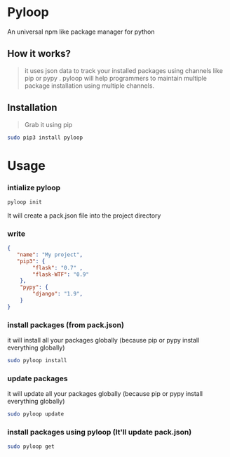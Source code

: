 # Pyloop
An universal npm like package manager for python
## How it works?
> it uses json data to track your installed packages using channels like pip or pypy . pyloop will help programmers to maintain multiple package installation using multiple channels.

## Installation
> Grab it using pip

```bash
sudo pip3 install pyloop
```

# Usage #

### intialize pyloop
```bash
pyloop init
```
It will create a pack.json file into the project directory

### write 
```json
{
   "name": "My project",
   "pip3": {
        "flask": "0.7" ,
        "flask-WTF": "0.9"
    },
    "pypy": {
        "django": "1.9",
    }
}
```

### install packages (from pack.json)
it will install all your packages globally (because pip or pypy install everything globally)
```bash
sudo pyloop install
```

### update packages
it will update all your packages globally (because pip or pypy install everything globally)

```bash
sudo pyloop update
```

### install packages using pyloop (It'll update pack.json)

```bash
sudo pyloop get
```
